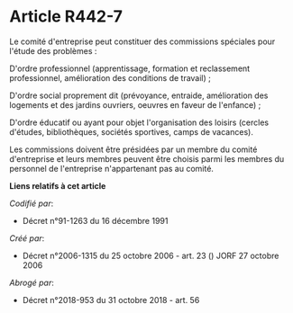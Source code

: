 # Article R442-7

Le comité d'entreprise peut constituer des commissions spéciales pour l'étude des problèmes :

D'ordre professionnel (apprentissage, formation et reclassement professionnel, amélioration des conditions de travail) ;

D'ordre social proprement dit (prévoyance, entraide, amélioration des logements et des jardins ouvriers, oeuvres en faveur de
l'enfance) ;

D'ordre éducatif ou ayant pour objet l'organisation des loisirs (cercles d'études, bibliothèques, sociétés sportives, camps
de vacances).

Les commissions doivent être présidées par un membre du comité d'entreprise et leurs membres peuvent être choisis parmi les
membres du personnel de l'entreprise n'appartenant pas au comité.

**Liens relatifs à cet article**

_Codifié par_:

  - Décret n°91-1263 du 16 décembre 1991

_Créé par_:

  - Décret n°2006-1315 du 25 octobre 2006 - art. 23 () JORF 27 octobre 2006

_Abrogé par_:

  - Décret n°2018-953 du 31 octobre 2018 - art. 56
